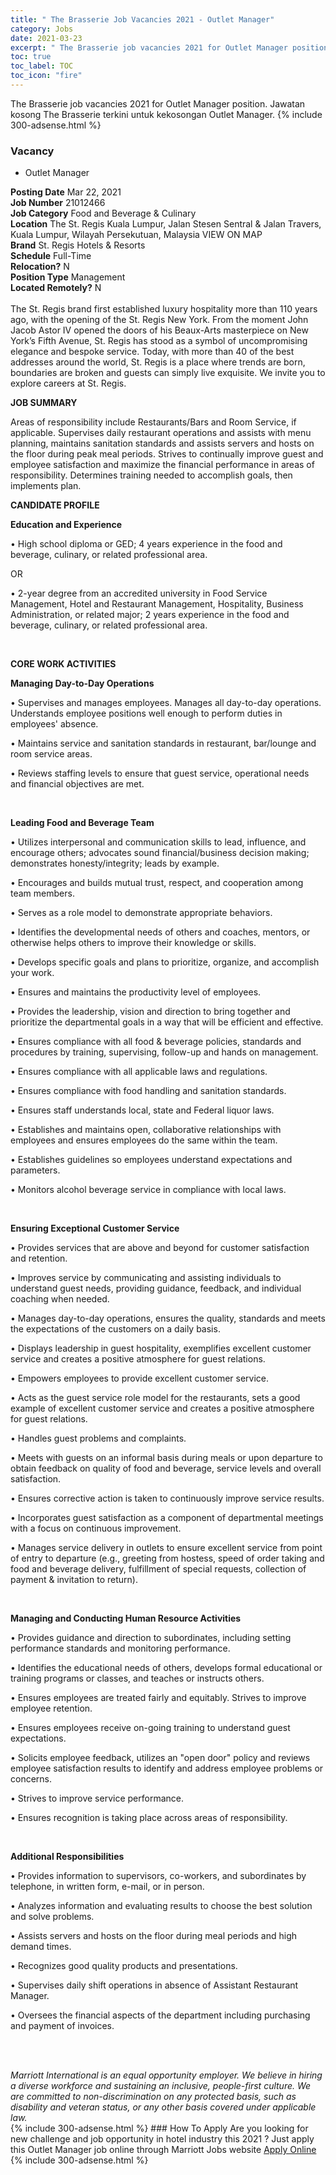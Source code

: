 ```yaml
---
title: " The Brasserie Job Vacancies 2021 - Outlet Manager" 
category: Jobs 
date: 2021-03-23 
excerpt: " The Brasserie job vacancies 2021 for Outlet Manager position. Jawatan kosong  The Brasserie terkini untuk kekosongan Outlet Manager." 
toc: true 
toc_label: TOC 
toc_icon: "fire" 
--- 
```


 The Brasserie job vacancies 2021 for Outlet Manager position. Jawatan kosong  The Brasserie terkini untuk kekosongan Outlet Manager. 
{% include 300-adsense.html %} 
### Vacancy 
- Outlet Manager 
<div><div><b>Posting Date</b> Mar 22, 2021<br><b>Job Number</b> 21012466<br><b>Job Category</b> Food and Beverage &amp; Culinary<br><b>Location</b> The St. Regis Kuala Lumpur, Jalan Stesen Sentral &amp; Jalan Travers, Kuala Lumpur, Wilayah Persekutuan, Malaysia VIEW ON MAP<br><b>Brand</b> St. Regis Hotels &amp; Resorts<br><b>Schedule</b> Full-Time<br><b>Relocation?</b> N<br><b>Position Type</b> Management<br><b>Located Remotely?</b> N<br><br>The St. Regis brand first established luxury hospitality more than 110 years ago, with the opening of the St. Regis New York. From the moment John Jacob Astor IV opened the doors of his Beaux-Arts masterpiece on New York&#8217;s Fifth Avenue, St. Regis has stood as a symbol of uncompromising elegance and bespoke service. Today, with more than 40 of the best addresses around the world, St. Regis is a place where trends are born, boundaries are broken and guests can simply live exquisite. We invite you to explore careers at St. Regis.<br></div><div> <p><strong>JOB SUMMARY</strong></p> <p>Areas of responsibility include Restaurants/Bars and Room Service, if applicable. Supervises daily restaurant operations and assists with menu planning, maintains sanitation standards and assists servers and hosts on the floor during peak meal periods. Strives to continually improve guest and employee satisfaction and maximize the financial performance in areas of responsibility. Determines training needed to accomplish goals, then implements plan.</p> <p><strong>CANDIDATE PROFILE </strong></p> <p><strong>Education and Experience</strong></p> <p>&#8226; High school diploma or GED; 4 years experience in the food and beverage, culinary, or related professional area.</p> <p>OR</p> <p>&#8226; 2-year degree from an accredited university in Food Service Management, Hotel and Restaurant Management, Hospitality, Business Administration, or related major; 2 years experience in the food and beverage, culinary, or related professional area.</p> <p>&#160;</p> <p><strong>CORE WORK ACTIVITIES</strong></p> <p><strong>Managing Day-to-Day Operations</strong></p> <p>&#8226; Supervises and manages employees. Manages all day-to-day operations. Understands employee positions well enough to perform duties in employees' absence.</p> <p>&#8226; Maintains service and sanitation standards in restaurant, bar/lounge and room service areas.</p> <p>&#8226; Reviews staffing levels to ensure that guest service, operational needs and financial objectives are met.</p> <p>&#160;</p> <p><strong>Leading Food and Beverage Team</strong></p> <p>&#8226; Utilizes interpersonal and communication skills to lead, influence, and encourage others; advocates sound financial/business decision making; demonstrates honesty/integrity; leads by example.</p> <p>&#8226; Encourages and builds mutual trust, respect, and cooperation among team members.</p> <p>&#8226; Serves as a role model to demonstrate appropriate behaviors.</p> <p>&#8226; Identifies the developmental needs of others and coaches, mentors, or otherwise helps others to improve their knowledge or skills.</p> <p>&#8226; Develops specific goals and plans to prioritize, organize, and accomplish your work.</p> <p>&#8226; Ensures and maintains the productivity level of employees.</p> <p>&#8226; Provides the leadership, vision and direction to bring together and prioritize the departmental goals in a way that will be efficient and effective.</p> <p>&#8226; Ensures compliance with all food &amp; beverage policies, standards and procedures by training, supervising, follow-up and hands on management.</p> <p>&#8226; Ensures compliance with all applicable laws and regulations.</p> <p>&#8226; Ensures compliance with food handling and sanitation standards.</p> <p>&#8226; Ensures staff understands local, state and Federal liquor laws.</p> <p>&#8226; Establishes and maintains open, collaborative relationships with employees and ensures employees do the same within the team.</p> <p>&#8226; Establishes guidelines so employees understand expectations and parameters.</p> <p>&#8226; Monitors alcohol beverage service in compliance with local laws.</p> <p>&#160;</p> <p><strong>Ensuring Exceptional Customer Service</strong></p> <p>&#8226; Provides services that are above and beyond for customer satisfaction and retention.</p> <p>&#8226; Improves service by communicating and assisting individuals to understand guest needs, providing guidance, feedback, and individual coaching when needed.</p> <p>&#8226; Manages day-to-day operations, ensures the quality, standards and meets the expectations of the customers on a daily basis.</p> <p>&#8226; Displays leadership in guest hospitality, exemplifies excellent customer service and creates a positive atmosphere for guest relations.</p> <p>&#8226; Empowers employees to provide excellent customer service.</p> <p>&#8226; Acts as the guest service role model for the restaurants, sets a good example of excellent customer service and creates a positive atmosphere for guest relations.</p> <p>&#8226; Handles guest problems and complaints.</p> <p>&#8226; Meets with guests on an informal basis during meals or upon departure to obtain feedback on quality of food and beverage, service levels and overall satisfaction.</p> <p>&#8226; Ensures corrective action is taken to continuously improve service results.</p> <p>&#8226; Incorporates guest satisfaction as a component of departmental meetings with a focus on continuous improvement.</p> <p>&#8226; Manages service delivery in outlets to ensure excellent service from point of entry to departure (e.g., greeting from hostess, speed of order taking and food and beverage delivery, fulfillment of special requests, collection of payment &amp; invitation to return).</p> <p>&#160;</p> <p><strong>Managing and Conducting </strong> <strong>Human Resource Activities</strong></p> <p>&#8226; Provides guidance and direction to subordinates, including setting performance standards and monitoring performance.</p> <p>&#8226; Identifies the educational needs of others, develops formal educational or training programs or classes, and teaches or instructs others.</p> <p>&#8226; Ensures employees are treated fairly and equitably. Strives to improve employee retention.</p> <p>&#8226; Ensures employees receive on-going training to understand guest expectations.</p> <p>&#8226; Solicits employee feedback, utilizes an "open door" policy and reviews employee satisfaction results to identify and address employee problems or concerns.</p> <p>&#8226; Strives to improve service performance.</p> <p>&#8226; Ensures recognition is taking place across areas of responsibility.</p> <p>&#160;</p> <p><strong>Additional Responsibilities</strong></p> <p>&#8226; Provides information to supervisors, co-workers, and subordinates by telephone, in written form, e-mail, or in person.</p> <p>&#8226; Analyzes information and evaluating results to choose the best solution and solve problems.</p> <p>&#8226; Assists servers and hosts on the floor during meal periods and high demand times.</p> <p>&#8226; Recognizes good quality products and presentations.</p> <p>&#8226; Supervises daily shift operations in absence of Assistant Restaurant Manager.</p> <p>&#8226; Oversees the financial aspects of the department including purchasing and payment of invoices.</p> <p>&#160;</p> </div> <div> &#160;</div> <em>Marriott International is an equal opportunity employer.&#160;We believe in hiring a diverse workforce and sustaining an inclusive, people-first culture.&#160;We are committed to non-discrimination on&#160;any&#160;protected&#160;basis, such as disability and veteran status, or any other basis covered under applicable law.</em><br></div> 
{% include 300-adsense.html %} 
### How To Apply 
Are you looking for new challenge and job opportunity in hotel industry this 2021 ?
Just apply this Outlet Manager job online through Marriott Jobs website 
<a href="https://jobs.marriott.com/marriott/jobs/21012466?lang=en-us" class="btn btn--info" target="_blank" rel="nofollow noopenner">Apply Online</a> 
{% include 300-adsense.html %} 